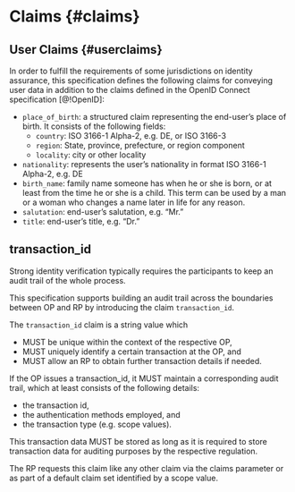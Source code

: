 # Claims {#claims}

## User Claims {#userclaims}

In order to fulfill the requirements of some jurisdictions on identity assurance, this specification defines the following claims for conveying user data in addition to the claims defined in the OpenID Connect specification [@!OpenID]:

* `place_of_birth`: a structured claim representing the end-user’s place of birth. It consists of the following fields:
	* `country`: ISO 3166-1 Alpha-2, e.g. DE, or ISO 3166-3
	* `region`: State, province, prefecture, or region component
	* `locality`: city or other locality
* `nationality`: represents the user’s nationality in format ISO 3166-1 Alpha-2, e.g. DE
* `birth_name`: family name someone has when he or she is born, or at least from the time he or she is a child. This term can be used by a man or a woman who changes a name later in life for any reason.
* `salutation`: end-user’s salutation, e.g. “Mr.”
* `title`: end-user’s title, e.g. “Dr.”

## transaction_id

Strong identity verification typically requires the participants to keep an audit trail of the whole process. 

This specification supports building an audit trail across the boundaries between OP and RP by introducing the claim `transaction_id`.

The `transaction_id` claim is a string value which 

* MUST be unique within the context of the respective OP, 
* MUST uniquely identify a certain transaction at the OP, and 
* MUST allow an RP to obtain further transaction details if needed.

If the OP issues a transaction_id, it MUST maintain a corresponding audit trail, which at least consists of the following details: 

* the transaction id,
* the authentication methods employed, and
* the transaction type (e.g. scope values).

This transaction data MUST be stored as long as it is required to store transaction data for auditing purposes by the respective regulation. 

The RP requests this claim like any other claim via the claims parameter or as part of a default claim set identified by a scope value. 

    



